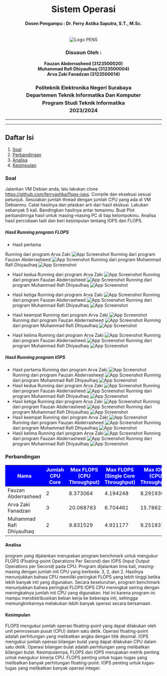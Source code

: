 <div align="center">
  <h1 style="text-align: center;font-weight: bold"><br>Sistem Operasi</h1>
  <h4 style="text-align: center;">Dosen Pengampu : Dr. Ferry Astika Saputra, S.T., M.Sc.</h4>
</div>
<br />
<div align="center">
  <img src="https://upload.wikimedia.org/wikipedia/id/4/44/Logo_PENS.png" alt="Logo PENS">
  <h3 style="text-align: center;">Disusun Oleh : </h3>
  <p style="text-align: center;">
    <strong>Fauzan Abderrasheed (3123500020) </strong><br>
    <strong>Muhammad Rafi Dhiyaulhaq (3123500004) </strong><br>
    <strong>Arva Zaki Fanadzan (3123500014)</strong>
  </p>
<h3 style="text-align: center;line-height: 1.5">Politeknik Elektronika Negeri Surabaya<br>Departemen Teknik Informatika Dan Komputer<br>Program Studi Teknik Informatika<br>2023/2024</h3>
  <hr><hr>
  </div>

  ## Daftar Isi
1. [Soal](#soal)
2. [Perbandingan](#perbandingan)
3. [Analisa](#analisa)
3. [Kesimpulan](#kesimpulan)
### Soal
Jalankan VM Debian anda, lalu lakukan clone https://github.com/ferryastika/flops-iops. Compile dan eksekusi sesuai petunjuk. Sesuiakan jumlah thread dengan jumlah CPU yang ada di VM Debianmu. Catat hasilnya dan jelaskan arti dari hasil ekskusi. Lakukan sebanyak 5 kali. Bandingkan hasilnya antar temanmu. Buat Plot perbandinnga hasil untuk masing-masing PC di tiap kelompokmu. Analisa hasil percobaan tadi dan beri kesimpulan tentang IOPS dan FLOPS.

##### Hasil Running program FLOPS
- Hasil pertama

Running dari program Arva Zaki
![App Screenshot](img/floparva1.jpg)
Running dari program Fauzan Abderrasheed
![App Screenshot](img/flopfauzan1.jpg)
Running dari program Muhammad Rafi Dhiyaulhaq
![App Screenshot](img/flopdhiya1.jpg)

- Hasil kedua
Running dari program Arva Zaki
![App Screenshot](img/floparva2.jpg)
Running dari program Fauzan Abderrasheed
![App Screenshot](img/flopfauzan2.jpg)
Running dari program Muhammad Rafi Dhiyaulhaq
![App Screenshot](img/flopdhiya2.jpg)

- Hasil ketiga
Running dari program Arva Zaki
![App Screenshot](img/floparva3.jpg)
Running dari program Fauzan Abderrasheed
![App Screenshot](img/flopfauzan3.jpg)
Running dari program Muhammad Rafi Dhiyaulhaq
![App Screenshot](img/flopdhiya3.jpg)

- Hasil keempat
Running dari program Arva Zaki
![App Screenshot](img/floparva4.jpg)
Running dari program Fauzan Abderrasheed
![App Screenshot](img/flopfauzan4.jpg)
Running dari program Muhammad Rafi Dhiyaulhaq
![App Screenshot](img/flopdhiya4.jpg)

- Hasil kelima
Running dari program Arva Zaki
![App Screenshot](img/floparva5.jpg)
Running dari program Fauzan Abderrasheed
![App Screenshot](img/flopfauzan5.jpg)
Running dari program Muhammad Rafi Dhiyaulhaq
![App Screenshot](img/flopdhiya5.jpg)


##### Hasil Running program IOPS
- Hasil pertama
Running dari program Arva Zaki
![App Screenshot](img/ioparva1.jpg)
Running dari program Fauzan Abderrasheed
![App Screenshot](img/iopfauzan1.jpg)
Running dari program Muhammad Rafi Dhiyaulhaq
![App Screenshot](img/iopdhiya1.jpg)
- Hasil kedua
Running dari program Arva Zaki
![App Screenshot](img/ioparva2.jpg)
Running dari program Fauzan Abderrasheed
![App Screenshot](img/iopfauzan2.jpg)
Running dari program Muhammad Rafi Dhiyaulhaq
![App Screenshot](img/iopdhiya2.jpg)
- Hasil ketiga
Running dari program Arva Zaki
![App Screenshot](img/ioparva3.jpg)
Running dari program Fauzan Abderrasheed
![App Screenshot](img/iopfauzan3.jpg)
Running dari program Muhammad Rafi Dhiyaulhaq
![App Screenshot](img/iopdhiya3.jpg)
- Hasil keempat
Running dari program Arva Zaki
![App Screenshot](img/ioparva4.jpg)
Running dari program Fauzan Abderrasheed
![App Screenshot](img/iopfauzan4.jpg)
Running dari program Muhammad Rafi Dhiyaulhaq
![App Screenshot](img/iopdhiya4.jpg)
- Hasil kelima
Running dari program Arva Zaki
![App Screenshot](img/ioparva5.jpg)
Running dari program Fauzan Abderrasheed
![App Screenshot](img/iopfauzan5.jpg)
Running dari program Muhammad Rafi Dhiyaulhaq
![App Screenshot](img/iopdhiya5.jpg)

### Perbandingan
<table>
<thead>
<tr>
  <th style="background-color: blue; color: white">Nama</th>
  <th style="background-color: blue; color: white">Jumlah CPU Core</th>
  <th style="background-color: blue; color: white">Max FLOPS (CPU Throughput)</th>
  <th style="background-color: blue; color: white">Max FLOPS (Single Core Throughput)</th>
  <th style="background-color: blue; color: white">Max IOPS (CPU Throughput)</th>
  <th style="background-color: blue; color: white">Max IOPS (Single Core Throughput)</th>
<tr>
</thead>
<tbody>
  <tr>
  <td>Fauzan Abderrasheed</td>
  <td>2</td>
  <td>8.373064</td>
  <td>4.194248</td>
  <td>8.291936</td>
  <td>4.153408</td>
  </tr>
   <tr>
  <td>Arva Zaki Fanadzan</td>
  <td>3</td>
  <td>20.068783</td>
  <td>6.704461</td>
  <td>15.786218</td>
  <td>5.274650</td>
  </tr>
   <tr>
  <td>Muhammad Rafi Dhiyaulhaq</td>
  <td>2</td>
  <td>9.831529</td>
  <td>4.921177</td>
  <td>9.251837</td>
  <td>4.626244</td>
  </tr>
</tbody>
</table>

#### Analisa
program yang dijalankan merupakan program benchmark untuk mengukur FLOPS (Floating-point Operations Per Second) dan IOPS (Input Output Operations per Second) pada CPU. Program dijalankan lima kali, masing-masing dengan jumlah inti CPU yang berbeda: 3, 2, dan 2. Hasilnya menunjukkan bahwa CPU memiliki peringkat FLOPS yang lebih tinggi ketika lebih banyak inti yang digunakan.
Secara keseluruhan, program benchmark menunjukkan bahwa peringkat FLOPS IOPS CPU meningkat seiring dengan meningkatnya jumlah inti CPU yang digunakan. Hal ini karena program ini mampu mendistribusikan beban kerja ke beberapa inti, sehingga memungkinkannya melakukan lebih banyak operasi secara bersamaan.

#### Kesimpulan
FLOPS mengukur jumlah operasi floating-point yang dapat dilakukan oleh unit pemrosesan pusat (CPU) dalam satu detik. Operasi floating-point adalah perhitungan yang melibatkan angka dengan titik desimal.
IOPS mengukur jumlah operasi bilangan bulat yang dapat dilakukan CPU dalam satu detik. Operasi bilangan bulat adalah perhitungan yang melibatkan bilangan bulat.
Kesimpulannya, FLOPS dan IOPS merupakan metrik penting untuk mengukur kinerja CPU. FLOPS penting untuk tugas-tugas yang melibatkan banyak perhitungan floating-point. IOPS penting untuk tugas-tugas yang melibatkan banyak operasi integer.